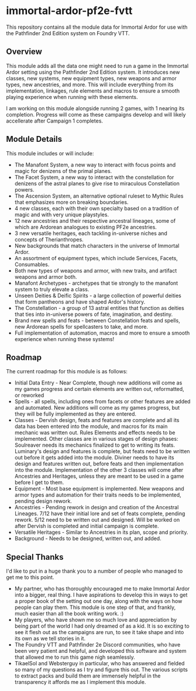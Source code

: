 # immortal-ardor-pf2e-fvtt
This repository contains all the module data for Immortal Ardor for use with the Pathfinder 2nd Edition system on Foundry VTT.

## Overview
This module adds all the data one might need to run a game in the Immortal Ardor setting using the Pathfinder 2nd Edition system. It introduces new classes, new systems, new equipment types, new weapons and armor types, new ancestries, and more. This will include everything from its implementation, linkages, rule elements and macros to ensure a smooth playing experience when running with these elements.

I am working on this module alongside running 2 games, with 1 nearing its completion. Progress will come as these campaigns develop and will likely accellerate after Campaign 1 completes.

## Module Details
This module includes or will include:
* The Manafont System, a new way to interact with focus points and magic for denizens of the primal planes.
* The Facet System, a new way to interact with the constellation for denizens of the astral planes to give rise to miraculous Constellation powers.
* The Ascension System, an alternative optional ruleset to Mythic Rules that emphasizes more on breaking boundaries.
* 4 new classes, each with their own specialty based on a tradition of magic and with very unique playstyles.
* 12 new ancestries and their respective ancestral lineages, some of which are Ardorean analogues to existing PF2e ancestries.
* 3 new versatile heritages, each tackling in-universe niches and concepts of Therianthropes.
* New backgrounds that match characters in the universe of Immortal Ardor.
* An assortment of equipment types, which include Services, Facets, Consumables.
* Both new types of weapons and armor, with new traits, and artifact weapons and armor both.
* Manafont Archetypes - archetypes that tie strongly to the manafont system to truly elevate a class.
* Unseen Deities & Deific Spirits - a large collection of powerful deities that form pantheons and have shaped Ardor's history.
* The Constellation - a group of 13 astral entities that function as deities that ties into in-universe powers of fate, imagination, and destiny.
* Brand new spells and feats - between Constellation feats and spells, new Ardorean spells for spellcasters to take, and more.
* Full implementation of automation, macros and more to ensure a smooth experience when running these systems!

## Roadmap
The current roadmap for this module is as follows:
* Initial Data Entry - Near Complete, though new additions will come as my games progress and certain elements are written out, reformatted, or reworked
* Spells - all spells, including ones from facets or other features are added and automated. New additions will come as my games progress, but they will be fully implemented as they are entered.
* Classes - Dervish design, feats and features are complete and all its data has been entered into the module, and macros for its main mechanic was written out. Rules Elements and effects needs to be implemented. Other classes are in various stages of design phases: Soulreaver needs its mechanics finalized to get to writing its feats. Luminary's design and features is complete, but feats need to be written out before it gets added into the module. Diviner needs to have its design and features written out, before feats and then implementation into the module. Implementation of the other 3 classes will come after Ancestries and Heritages, unless they are meant to be used in a game before I get to them.
* Equipment - Most base equipment is implemented. New weapons and armor types and automation for their traits needs to be implemented, pending design rework.
* Ancestries - Pending rework in design and creation of the Ancestral Lineages. 7/12 have their initial lore and set of feats complete, pending rework. 5/12 need to be written out and designed. Will be worked on after Dervish is completed and initial campaign is complete.
* Versatile Heritages - Similar to Ancestries in its plan, scope and priority.
* Background - Needs to be designed, written out, and added.

## Special Thanks
I'd like to put in a huge thank you to a number of people who managed to get me to this point.

* My partner, who has thoroughly encouraged me to make Immortal Ardor into a bigger, real thing. I have aspirations to develop this in ways to get a proper book of the setting out one day, along with the ways on how people can play them. This module is one step of that, and frankly, much easier than all the book writing work. :)
* My players, who have shown me so much love and appreciation by being part of the world I had only dreamed of as a kid. It is so exciting to see it flesh out as the campaigns are run, to see it take shape and into its own as we tell stories in it.
* The Foundry VTT and Pathfinder 2e Discord communities, who have been very patient and helpful, and developed this software and system that allowed me to run this game nigh seamlessly.
* TikaelSol and Websterguy in particular, who has answered and fielded so many of my questions as I try and figure this out. The various scripts to extract packs and build them are immensely helpful in the transparency it affords me as I implement this module.